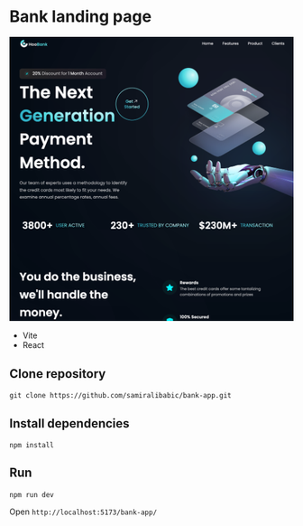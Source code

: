 # Bank landing page

![screenshot](screenshot.png)

* Vite
* React

## Clone repository

```shell
git clone https://github.com/samiralibabic/bank-app.git
```

## Install dependencies

```shell
npm install
```

## Run

```shell
npm run dev
```

Open `http://localhost:5173/bank-app/`
